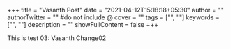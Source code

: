 +++
title = "Vasanth Post"
date = "2021-04-12T15:18:18+05:30"
author = ""
authorTwitter = "" #do not include @
cover = ""
tags = ["", ""]
keywords = ["", ""]
description = ""
showFullContent = false
+++

This is test 03: Vasanth
Change02
